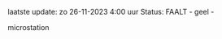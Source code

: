 laatste update: 
zo 26-11-2023  4:00   uur 
Status: FAALT - geel - 
<div class="service Y">microstation</div>